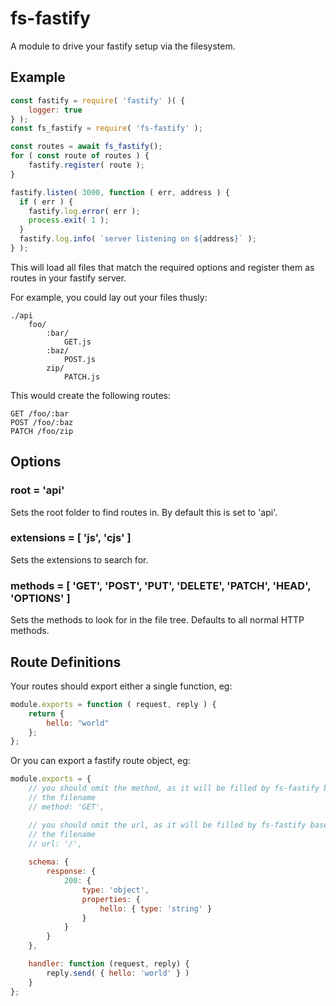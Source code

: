# fs-fastify

A module to drive your fastify setup via the filesystem.

## Example

```javascript
const fastify = require( 'fastify' )( {
	logger: true
} );
const fs_fastify = require( 'fs-fastify' );

const routes = await fs_fastify();
for ( const route of routes ) {
	fastify.register( route );
}

fastify.listen( 3000, function ( err, address ) {
  if ( err ) {
    fastify.log.error( err );
    process.exit( 1 );
  }
  fastify.log.info( `server listening on ${address}` );
} );

```

This will load all files that match the required options and register them as
routes in your fastify server.

For example, you could lay out your files thusly:

```
./api
	foo/
		:bar/
			GET.js
		:baz/
			POST.js
		zip/
			PATCH.js
```

This would create the following routes:

```
GET /foo/:bar
POST /foo/:baz
PATCH /foo/zip
```

## Options

### root = 'api'

Sets the root folder to find routes in. By default this is set to 'api'.

### extensions = [ 'js', 'cjs' ]

Sets the extensions to search for.

### methods = [ 'GET', 'POST', 'PUT', 'DELETE', 'PATCH', 'HEAD', 'OPTIONS' ]

Sets the methods to look for in the file tree. Defaults to all normal HTTP
methods.

## Route Definitions

Your routes should export either a single function, eg:

```javascript
module.exports = function ( request, reply ) {
	return {
		hello: "world"
	};
};
```

Or you can export a fastify route object, eg:

```javascript
module.exports = {
	// you should omit the method, as it will be filled by fs-fastify based on
	// the filename
	// method: 'GET',

	// you should omit the url, as it will be filled by fs-fastify based on
	// the filename
	// url: '/',
	
	schema: {
		response: {
			200: {
				type: 'object',
				properties: {
					hello: { type: 'string' }
				}
			}
		}
	},

	handler: function (request, reply) {
		reply.send( { hello: 'world' } )
	}
};
```